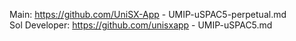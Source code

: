 Main: https://github.com/UniSX-App - UMIP-uSPAC5-perpetual.md<br>
Sol Developer: https://github.com/unisxapp - UMIP-uSPAC5.md<br>

